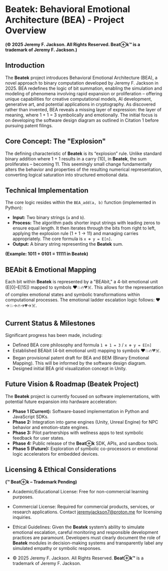 # Beatek: Behavioral Emotional Architecture (BEA) - Project Overview

**(© 2025 Jeremy F. Jackson. All Rights Reserved. Beat⊕k™ is a trademark of Jeremy F. Jackson.)**

## Introduction

The **Beatek** project introduces Behavioral Emotional Architecture (BEA), a novel approach to binary computation developed by Jeremy F. Jackson in 2025. BEA redefines the logic of bit summation, enabling the simulation and modeling of phenomena involving rapid expansion or proliferation – offering unique capabilities for creative computational models, AI development, generative art, and potential applications in cryptography. As discovered rather than invented, BEA reveals a missing layer of expression: the layer of meaning, where 1 + 1 = 3 symbolically and emotionally.  The initial focus is on developing the software design diagram as outlined in Citation 1 before pursuing patent filings.

## Core Concept: The "Explosion"

The defining characteristic of **Beatek** is its “explosion” rule. Unlike standard binary addition where 1 + 1 results in a carry (10), in **Beatek**, the sum proliferates – becoming 11. This seemingly small change fundamentally alters the behavior and properties of the resulting numerical representation, converting logical saturation into structured emotional data.

## Technical Implementation

The core logic resides within the `BEA_add(a, b)` function (implemented in Python):

*   **Input:** Two binary strings (`a` and `b`).
*   **Process:** The algorithm pads shorter input strings with leading zeros to ensure equal length. It then iterates through the bits from right to left, applying the explosion rule (1 + 1 → 11) and managing carries appropriately.  The core formula is `x ⊕ y = E[n]`.
*   **Output:** A binary string representing the **Beatek** sum.

**(Example:  1011 + 0101 = 11111 in Beatek)**

## BEAbit & Emotional Mapping

Each bit within **Beatek** is represented by a "BEAbit," a 4-bit emotional unit (E[0]–E[15]) mapped to symbols ❤️💥🔥💔☠️. This allows for the representation of complex emotional states and symbolic transformations within computational processes. The emotional ladder escalation logic follows: ❤️→💥→🔥→💔→☠️.

## Current Status & Milestones

Significant progress has been made, including:

*   Defined BEA core philosophy and formula `1 ⊕ 1 = 3` / `x ⊕ y = E[n]`
*   Established BEAbit (4-bit emotional unit) mapping to symbols ❤️💥🔥💔☠️.
*   Began provisional patent draft for BEA and BEM (Binary Emotional Mapping).  This will be informed by the software design diagram.
*   Designed initial BEA grid visualization concept in Unity.

## Future Vision & Roadmap (Beatek Project)

The **Beatek** project is currently focused on software implementations, with potential future expansion into hardware acceleration:

*   **Phase 1 (Current):** Software-based implementation in Python and JavaScript SDKs.
*   **Phase 2:** Integration into game engines (Unity, Unreal Engine) for NPC behavior and emotion-state engines.
*   **Phase 3:** Pilot partnerships with wellness apps to test symbolic feedback for user states.
*   **Phase 4:** Public release of the **Beat⊕k** SDK, APIs, and sandbox tools.
*   **Phase 5 (Future):** Exploration of symbolic co-processors or emotional logic accelerators for embedded devices.

## Licensing & Ethical Considerations

**(™ **Beat⊕k** – Trademark Pending)**

*   Academic/Educational License: Free for non-commercial learning purposes.
*   Commercial License: Required for commercial products, services, or research applications. Contact jeremyjackson7@proton.me for licensing inquiries.
*   Ethical Guidelines: Given the **Beatek** system’s ability to simulate emotional escalation, careful monitoring and responsible development practices are paramount. Developers must clearly document the role of **Beatek** modules in decision-making systems and transparently label any simulated empathy or symbolic responses.

*   © 2025 Jeremy F. Jackson. All Rights Reserved. **Beat⊕k™** is a trademark of Jeremy F. Jackson.



